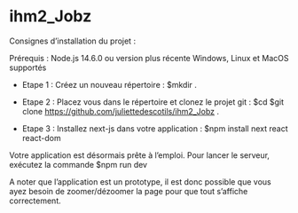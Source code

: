 # ihm2_Jobz
Consignes d’installation du projet :

Prérequis : 
	Node.js 14.6.0 ou version plus récente
	Windows, Linux et MacOS supportés

- Etape 1 :
Créez un nouveau répertoire :
$mkdir <nom>.

- Etape 2 : 
Placez vous dans le répertoire et clonez le projet git :
$cd <nom>
$git clone https://github.com/juliettedescotils/ihm2_Jobz .

- Etape 3 : 
Installez next-js dans votre application :
$npm install next react react-dom

Votre application est désormais prête à l’emploi.
Pour lancer le serveur, exécutez la commande
$npm run dev

A noter que l’application est un prototype, il est donc possible que vous ayez besoin de zoomer/dézoomer la page pour que tout s’affiche correctement.
